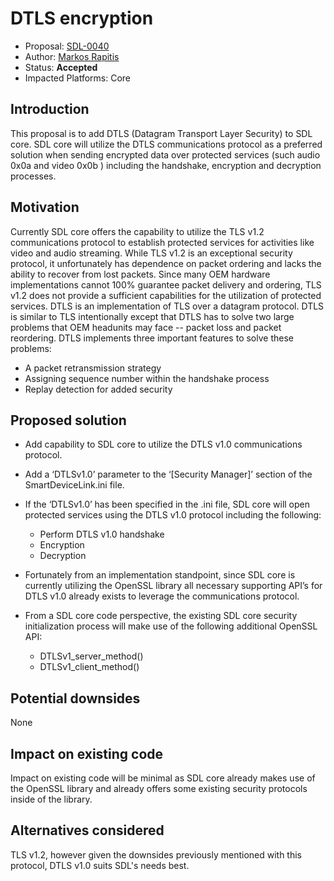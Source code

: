 # DTLS encryption

* Proposal: [SDL-0040](0040-DTLS-encryption.md)
* Author: [Markos Rapitis](https://github.com/mrapitis)
* Status: **Accepted**
* Impacted Platforms: Core 


## Introduction

This proposal is to add DTLS (Datagram Transport Layer Security) to SDL core.   SDL core will utilize the DTLS communications protocol as a preferred solution when sending encrypted data over protected services (such audio 0x0a  and video 0x0b ) including the handshake, encryption and decryption processes.

## Motivation

Currently SDL core offers the capability to utilize the TLS v1.2 communications protocol to establish protected services for activities like video and audio streaming.  While TLS v1.2 is an exceptional security protocol, it unfortunately has dependence on packet ordering and lacks the ability to recover from lost packets.  Since many OEM hardware implementations cannot 100% guarantee packet delivery and ordering, TLS v1.2 does not provide a sufficient capabilities for the utilization of protected services. 
DTLS is an implementation of TLS over a datagram protocol.  DTLS is similar to TLS intentionally except that DTLS has to solve two large problems that OEM headunits may face -- packet loss and packet reordering. DTLS implements three important features to solve these problems:
 
  - A packet retransmission strategy 
  - Assigning sequence number within the handshake process
  - Replay detection for added security
 
 

## Proposed solution

- Add capability to SDL core to utilize the DTLS v1.0 communications protocol. 

- Add a ‘DTLSv1.0’ parameter to the ‘[Security Manager]’ section of the SmartDeviceLink.ini file. 

- If the ‘DTLSv1.0’ has been specified in the .ini file, SDL core will open protected services using the DTLS v1.0 protocol including the following:
	 - Perform DTLS v1.0 handshake 
	 - Encryption
	 - Decryption
 
 - Fortunately from an implementation standpoint, since SDL core is currently utilizing the OpenSSL library all necessary supporting API’s for DTLS v1.0 already exists to leverage the communications protocol. 
 - From a SDL core code perspective, the existing SDL core security initialization process will make use of the following additional OpenSSL API: 

	 - DTLSv1_server_method()
	 - DTLSv1_client_method()
 

## Potential downsides
None


## Impact on existing code
Impact on existing code will be minimal as SDL core already makes use of the OpenSSL library and already offers some existing security protocols inside of the library.


## Alternatives considered
TLS v1.2, however given the downsides previously mentioned with this protocol, DTLS v1.0 suits SDL's needs best.
